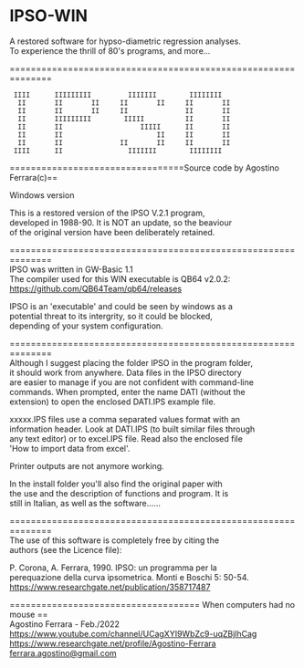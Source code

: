 # IPSO-WIN
A restored software for hypso-diametric regression analyses.      
To experience the thrill of 80's programs, and more...   
 
==============================================================

     IIII      IIIIIIIII         IIIIIII        IIIIIIII  
      II       II       II     II       II     II       II
      II       II       II     II              II       II
      II       IIIIIIIII        IIIII          II       II
      II       II                   IIIII      II       II
      II       II                       II     II       II
      II       II              II       II     II       II
     IIII      II                IIIIIII        IIIIIIII

=================================Source code by Agostino Ferrara(c)==

Windows version   

This is a restored version of the IPSO V.2.1 program,   
developed in 1988-90.  It is NOT an update, so the beaviour   
of the original version have been deliberately retained.   

==============================================================  
IPSO was written in GW-Basic 1.1    
The compiler used for this WIN executable is QB64 v2.0.2:    
https://github.com/QB64Team/qb64/releases      

IPSO is an 'executable' and could be seen by windows as a   
potential threat to its intergrity, so it could be blocked,   
depending of your system configuration.   
  
==============================================================   
Although I suggest placing the folder IPSO in the program folder,     
it should work from anywhere. Data files in the IPSO directory    
are easier to manage if you are not confident with command-line    
commands.  When prompted, enter the name DATI (without the    
extension) to open the enclosed DATI.IPS example file.    
  
xxxxx.IPS files use a comma separated values format with an      
information header. Look at DATI.IPS (to built similar files through      
any text editor) or to excel.IPS file. Read also the enclosed file      
'How to import data from excel'.     
  
Printer outputs are not anymore working.   
   
In the install folder you'll also find the original paper with    
the use and the description of functions and program. It is     
still in Italian,  as well as the software......       

==============================================================   
The use of this software is completely free by citing the     
authors (see the Licence file): 

P. Corona, A. Ferrara, 1990. IPSO: un programma per la    
perequazione della curva  ipsometrica. Monti e Boschi 5: 50-54.     
https://www.researchgate.net/publication/358717487


==================================== When computers had no mouse ==     
Agostino Ferrara - Feb./2022    
https://www.youtube.com/channel/UCagXYI9WbZc9-uqZBjlhCag    
https://www.researchgate.net/profile/Agostino-Ferrara     
ferrara.agostino@gmail.com    
